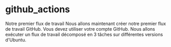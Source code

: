 # github_actions
Notre premier flux de travail Nous allons maintenant créer notre premier flux de travail GitHub. Vous devez utiliser votre compte GitHub. Nous allons exécuter un flux de travail décomposé en 3 tâches sur différentes versions d'Ubuntu.
